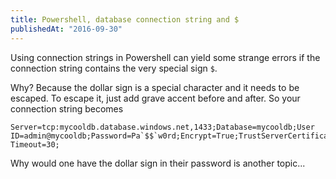 ```yaml
---
title: Powershell, database connection string and $
publishedAt: "2016-09-30"
---
```


Using connection strings in Powershell can yield some strange errors if the connection string contains the very special sign `$`.

Why? Because the dollar sign is a special character and it needs to be escaped. To escape it, just add grave accent before and after. So your connection string becomes

```
Server=tcp:mycooldb.database.windows.net,1433;Database=mycooldb;User ID=admin@mycooldb;Password=Pa`$$`w0rd;Encrypt=True;TrustServerCertificate=False;Connection Timeout=30;
```

Why would one have the dollar sign in their password is another topic...
